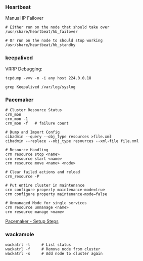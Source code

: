 ### Heartbeat

Manual IP Failover

    # Either run on the node that should take over
    /usr/share/heartbeat/hb_failover

    # Or run on the node to should stop working
    /usr/share/heartbeat/hb_standby

### keepalived

VRRP Debugging:

    tcpdump -vvv -n -i any host 224.0.0.18

    grep Keepalived /var/log/syslog

### Pacemaker

    # Cluster Resource Status
    crm_mon
    crm_mon -1
    crm_mon -f   # failure count

    # Dump and Import Config
    cibadmin --query --obj_type resources >file.xml
    cibadmin --replace --obj_type resources --xml-file file.xml

    # Resource Handling
    crm resource stop <name>
    crm resource start <name>
    crm resource move <name> <node>

    # Clear failed actions and reload
    crm_resource -P

    # Put entire cluster in maintenance
    crm configure property maintenance-mode=true
    crm configure property maintenance-mode=false

    # Unmanaged Mode for single services
    crm resource unmanage <name>
    crm resource manage <name>

[Pacemaker - Setup
Steps](http://varwww.com/2013/06/18/simple-pacemaker-tutorial-for-ubuntu/)

### wackamole

    wackatrl -l     # List status
    wackatrl -f     # Remove node from cluster
    wackatrl -s     # Add node to cluster again